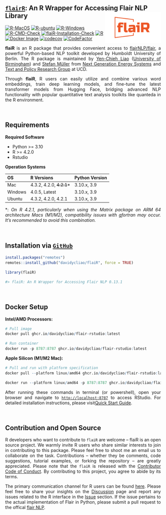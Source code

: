 
## <u>`flairR`</u>: An R Wrapper for Accessing Flair NLP Library <img src="man/figures/logo.png" align="right" width="180"/>

[![R-MacOS](https://github.com/davidycliao/flaiR/actions/workflows/r_macos.yml/badge.svg)](https://github.com/davidycliao/flaiR/actions/workflows/r_macos.yml)
[![R-ubuntu](https://github.com/davidycliao/flaiR/actions/workflows/r_ubuntu.yaml/badge.svg)](https://github.com/davidycliao/flaiR/actions/workflows/r_ubuntu.yaml)
[![R-Windows](https://github.com/davidycliao/flaiR/actions/workflows/r_window.yml/badge.svg)](https://github.com/davidycliao/flaiR/actions/workflows/r_window.yml)
[![R-CMD-Check](https://github.com/davidycliao/flaiR/actions/workflows/r.yml/badge.svg)](https://github.com/davidycliao/flaiR/actions/workflows/r.yml)
[![flaiR-Installation-Check](https://github.com/davidycliao/flaiR/actions/workflows/R-CMD-check.yml/badge.svg)](https://github.com/davidycliao/flaiR/actions/workflows/R-CMD-check.yml)
[![R](https://img.shields.io/badge/R-package-blue)](https://github.com/davidycliao/flaiR)
[![Docker
Image](https://img.shields.io/badge/Docker-ghcr.io-blue?logo=docker)](https://github.com/davidycliao/flaiR/pkgs/container/flair-rstudio)
[![codecov](https://codecov.io/gh/davidycliao/flaiR/graph/badge.svg?token=CPIBIB6L78)](https://codecov.io/gh/davidycliao/flaiR)
[![CodeFactor](https://www.codefactor.io/repository/github/davidycliao/flair/badge)](https://www.codefactor.io/repository/github/davidycliao/flair)

<!-- [![flaiR-Docker](https://github.com/davidycliao/flaiR/actions/workflows/docker-publish.yml/badge.svg)](https://github.com/davidycliao/flaiR/actions/workflows/docker-publish.yml) -->

<!-- <!-- ![ARM64](https://img.shields.io/badge/ARM64-M1|M2-success?logo=arm) -->

<!-- [![R](https://img.shields.io/badge/R-package-blue)](https://github.com/davidycliao/flaiR) -->

<!-- [![Docker Image](https://img.shields.io/badge/Docker-ghcr.io-blue?logo=docker)](https://github.com/davidycliao/flaiR/pkgs/container/flair) -->

<!-- README.md is generated from README.Rmd. Please edit that file -->

<div style="text-align: justify">

**flaiR** is an R package that provides convenient access to
[flairNLP/flair](https://github.com/flairNLP/flair), a powerful
Python-based NLP toolkit developed by Humboldt University of Berlin. The
R package is maintained by [Yen-Chieh
Liao](https://davidycliao.github.io) ([University of
Birmingham](https://www.birmingham.ac.uk/research/centres-institutes/centre-for-artificial-intelligence-in-government))
and [Stefan Müller](https://muellerstefan.net) from [Next Generation
Energy Systems](https://www.nexsys-energy.ie) and [Text and Policy
Research Group](https://text-and-policy.com) at UCD.

Through **flaiR**, R users can easily utilize and combine various word
embeddings, train deep learning models, and fine-tune the latest
transformer models from Hugging Face, bridging advanced NLP
functionality with popular quantitative text analysis toolkits like
quanteda in the R environment.

<!-- Our team trains and fine-tunes the models with Flair in [our projects](). -->

</div>

<br>

## Requirements

<div style="text-align: justify">

**Required Software**

- Python \>= 3.10
- R \>= 4.2.0
- Rstudio

**Operation Systems**

| OS      | R Versions                | Python Version |
|---------|---------------------------|----------------|
| Mac     | 4.3.2, 4.2.0, ~~4.2.1~~\* | 3.10.x, 3.9    |
| Windows | 4.0.5, Latest             | 3.10.x, 3.9    |
| Ubuntu  | 4.3.2, 4.2.0, 4.2.1       | 3.10.x, 3.9    |

\*: *On R 4.2.1, particularly when using the Matrix package on ARM 64
architecture Macs (M1/M2), compatibility issues with gfortran may occur.
It’s recommended to avoid this combination.*

<br>

## Installation via <u>**`GitHub`**</u>

``` r
install.packages("remotes")
remotes::install_github("davidycliao/flaiR", force = TRUE)
```

``` r
library(flaiR)
```

``` r
#> flaiR: An R Wrapper for Accessing Flair NLP 0.13.1
```

<br>

## Docker Setup

**Intel/AMD Processors:**

``` r
# Pull image
docker pull ghcr.io/davidycliao/flair-rstudio:latest
```

``` r
# Run container
docker run -p 8787:8787 ghcr.io/davidycliao/flair-rstudio:latest
```

**Apple Silicon (M1/M2 Mac):**

``` r
# Pull and run with platform specification
docker pull --platform linux/amd64 ghcr.io/davidycliao/flair-rstudio:latest
```

``` r
docker run --platform linux/amd64 -p 8787:8787 ghcr.io/davidycliao/flair-rstudio:latest
```

After running these commands in terminal (or powershell), open your
browser and navigate to [`http://localhost:8787`]() to access RStudio.
For detailed installation instructions, please visit[Quick Start
Guide](https://davidycliao.github.io/flaiR/articles/quickstart.html#flair-installation).

</div>

<br>

## Contribution and Open Source

<div style="text-align: justify">

R developers who want to contribute to `flaiR` are welcome – flaiR is an
open source project. We warmly invite R users who share similar
interests to join in contributing to this package. Please feel free to
shoot me an email us to collaborate on the task. Contributions – whether
they be comments, code suggestions, tutorial examples, or forking the
repository – are greatly appreciated. Please note that the `flaiR` is
released with the [Contributor Code of
Conduct](https://github.com/davidycliao/flaiR/blob/master/CONDUCT.md).
By contributing to this project, you agree to abide by its terms.

The primary communication channel for R users can be found
[here](https://github.com/davidycliao/flaiR/discussions). Please feel
free to share your insights on the
[Discussion](https://github.com/davidycliao/flaiR/discussions) page and
report any issues related to the R interface in the
[Issue](https://github.com/davidycliao/flaiR/issues) section. If the
issue pertains to the actual implementation of Flair in Python, please
submit a pull request to the offical [flair
NLP](https://github.com/flairnlp/flair).

</div>

<br>
